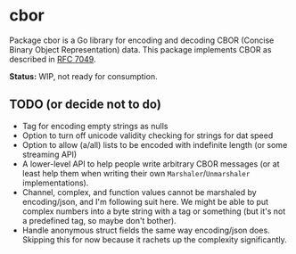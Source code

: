 # cbor

Package cbor is a Go library for encoding and decoding CBOR (Concise Binary Object Representation) data. This
package implements CBOR as described in [RFC 7049](http://tools.ietf.org/html/rfc7049).

**Status:** WIP, not ready for consumption.

## TODO (or decide not to do)

* Tag for encoding empty strings as nulls
* Option to turn off unicode validity checking for strings for dat speed
* Option to allow (a/all) lists to be encoded with indefinite length (or some streaming API)
* A lower-level API to help people write arbitrary CBOR messages (or at least help them when writing their own
  `Marshaler`/`Unmarshaler` implementations).
* Channel, complex, and function values cannot be marshaled by encoding/json, and I'm following suit here. We
  might be able to put complex numbers into a byte string with a tag or something (but it's not a predefined
  tag, so maybe don't bother).
* Handle anonymous struct fields the same way encoding/json does. Skipping this for now because it rachets up
  the complexity significantly.
